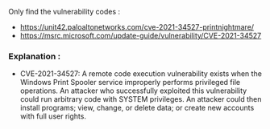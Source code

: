 Only find the vulnerability codes :

- https://unit42.paloaltonetworks.com/cve-2021-34527-printnightmare/
- https://msrc.microsoft.com/update-guide/vulnerability/CVE-2021-34527

### Explanation : 
- CVE-2021-34527:   A remote code execution vulnerability exists when the Windows Print Spooler service improperly performs privileged file operations. An attacker who successfully exploited this vulnerability could run arbitrary code with SYSTEM privileges. An attacker could then install programs; view, change, or delete data; or create new accounts with full user rights.